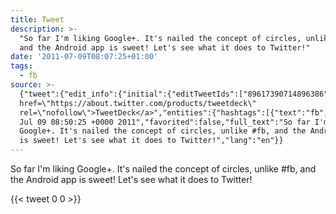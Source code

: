 ```yaml
---
title: Tweet
description: >-
  "So far I'm liking Google+. It's nailed the concept of circles, unlike #fb,
  and the Android app is sweet! Let's see what it does to Twitter!"
date: '2011-07-09T08:07:25+01:00'
tags:
  - fb
source: >-
  {"tweet":{"edit_info":{"initial":{"editTweetIds":["89617390714896386"],"editableUntil":"2011-07-09T09:50:25.614Z","editsRemaining":"5","isEditEligible":true}},"retweeted":false,"source":"<a
  href=\"https://about.twitter.com/products/tweetdeck\"
  rel=\"nofollow\">TweetDeck</a>","entities":{"hashtags":[{"text":"fb","indices":["70","73"]}],"symbols":[],"user_mentions":[],"urls":[]},"display_text_range":["0","139"],"favorite_count":"0","id_str":"89617390714896386","truncated":false,"retweet_count":"0","id":"89617390714896386","created_at":"Sat
  Jul 09 08:50:25 +0000 2011","favorited":false,"full_text":"So far I'm liking
  Google+. It's nailed the concept of circles, unlike #fb, and the Android app
  is sweet! Let's see what it does to Twitter!","lang":"en"}}
---
```

So far I'm liking Google+. It's nailed the concept of circles, unlike #fb, and the Android app is sweet! Let's see what it does to Twitter!
    
{{< tweet 0 0 >}}
    
